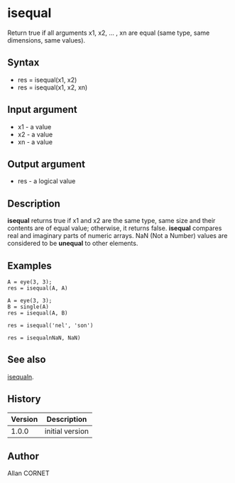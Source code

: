 

# isequal

Return true if all arguments x1, x2, … , xn are equal (same type, same dimensions, same values).

## Syntax

- res = isequal(x1, x2)
- res = isequal(x1, x2, xn)

## Input argument

 - x1 - a value
 - x2 - a value
 - xn - a value

## Output argument

 - res - a logical value

## Description

<b>isequal</b>	returns true if x1 and x2 are the same type, same size and their contents are of equal value; otherwise, it returns false.
<b>isequal</b> compares real and imaginary parts of numeric arrays. NaN (Not a Number) values are considered to be <b>unequal</b> to other elements.


## Examples

```Nelson
A = eye(3, 3);
res = isequal(A, A)
```
```Nelson
A = eye(3, 3);
B = single(A)
res = isequal(A, B)
```
```Nelson
res = isequal('nel', 'son')
```
```Nelson
res = isequalnNaN, NaN)
```

## See also

[isequaln](isequaln.md).
## History

|Version|Description|
|------|------|
|1.0.0|initial version|


## Author

Allan CORNET



